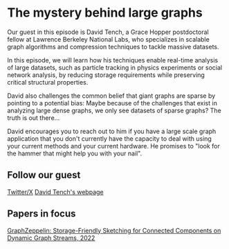 # The mystery behind large graphs

Our guest in this episode is David Tench, a Grace Hopper postdoctoral fellow at Lawrence Berkeley National Labs, who specializes in scalable graph algorithms and compression techniques to tackle massive datasets.

In this episode, we will learn how his techniques enable real-time analysis of large datasets, such as particle tracking in physics experiments or social network analysis, by reducing storage requirements while preserving critical structural properties.

David also challenges the common belief that giant graphs are sparse by pointing to a potential bias: Maybe because of the challenges that exist in analyzing large dense graphs, we only see datasets of sparse graphs? The truth is out there…

David encourages you to reach out to him if you have a large scale graph application that you don't currently have the capacity to deal with using your current methods and your current hardware. He promises to "look for the hammer that might help you with your nail".

## Follow our guest

[Twitter/X](https://x.com/davidtench_?lang=en)
[David Tench's webpage](https://www.davidtench.com)

## Papers in focus
[GraphZeppelin: Storage-Friendly Sketching for Connected Components on Dynamic Graph Streams, 2022](https://arxiv.org/pdf/2203.14927)
